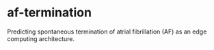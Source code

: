 # af-termination
Predicting spontaneous termination of atrial fibrillation (AF) as an edge computing architecture.

